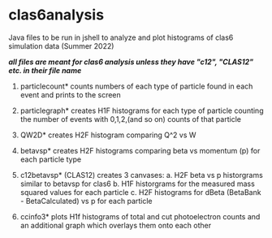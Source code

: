 # clas6analysis
Java files to be run in jshell to analyze and plot histograms of clas6 simulation data (Summer 2022)

***all files are meant for clas6 analysis unless they have "c12", "CLAS12" etc. in their file name***

1. particlecount*
counts numbers of each type of particle found in each event and prints to the screen 

2. particlegraph*
creates H1F histograms for each type of particle counting the number of events with 0,1,2,(and so on) counts of that particle 

3. QW2D* 
creates H2F histogram comparing Q^2 vs W 

4. betavsp*
creates H2F histograms comparing beta vs momentum (p) for each particle type

5. c12betavsp* (CLAS12)
creates 3 canvases:
a. H2F beta vs p historgrams similar to betavsp for clas6
b. H1F historgrams for the measured mass squared values for each particle
c. H2F histograms for dBeta (BetaBank - BetaCalculated) vs p for each particle

6. ccinfo3*
plots H1f histograms of total and cut photoelectron counts and an additional graph which overlays them onto each other


